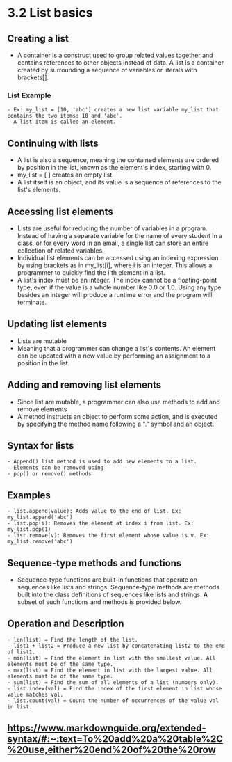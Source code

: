 # 3.2 List basics

## Creating a list

- A container is a construct used to group related values together and contains references to other objects instead of data. A list is a container created by surrounding a sequence of variables or literals with brackets[].

### List Example

    - Ex: my_list = [10, 'abc'] creates a new list variable my_list that contains the two items: 10 and 'abc'. 
    - A list item is called an element.

## Continuing with lists

- A list is also a sequence, meaning the contained elements are ordered by position in the list, known as the element's index, starting with 0.
- my_list = [ ] creates an empty list.
- A list itself is an object, and its value is a sequence of references to the list's elements.

## Accessing list elements

- Lists are useful for reducing the number of variables in a program. Instead of having a separate variable for the name of every student in a class, or for every word in an email, a single list can store an entire collection of related variables.
- Individual list elements can be accessed using an indexing expression by using brackets as in my_list[i], where i is an integer. This allows a programmer to quickly find the i'th element in a list.
- A list's index must be an integer. The index cannot be a floating-point type, even if the value is a whole number like 0.0 or 1.0. Using any type besides an integer will produce a runtime error and the program will terminate.

## Updating list elements

- Lists are mutable
- Meaning that a programmer can change a list's contents. An element can be updated with a new value by performing an assignment to a position in the list.

## Adding and removing list elements

- Since list are mutable, a programmer can also use methods to add and remove elements
- A method instructs an object to perform some action, and is executed by specifying the method name following a "." symbol and an object.

## Syntax for lists

    - Append() list method is used to add new elements to a list.
    - Elements can be removed using
    - pop() or remove() methods

## Examples

    - list.append(value): Adds value to the end of list. Ex: my_list.append('abc')
    - list.pop(i): Removes the element at index i from list. Ex: my_list.pop(1)
    - list.remove(v): Removes the first element whose value is v. Ex: my_list.remove('abc')

## Sequence-type methods and functions

- Sequence-type functions are built-in functions that operate on sequences like lists and strings. Sequence-type methods are methods built into the class definitions of sequences like lists and strings. A subset of such functions and methods is provided below.

## Operation and Description

    - len(list) = Find the length of the list.
    - list1 + list2 = Produce a new list by concatenating list2 to the end of list1.
    - min(list) = Find the element in list with the smallest value. All elements must be of the same type.
    - max(list) = Find the element in list with the largest value. All elements must be of the same type.
    - sum(list) = Find the sum of all elements of a list (numbers only).
    - list.index(val) = Find the index of the first element in list whose value matches val.
    - list.count(val) = Count the number of occurrences of the value val in list.

## <https://www.markdownguide.org/extended-syntax/#:~:text=To%20add%20a%20table%2C%20use,either%20end%20of%20the%20row>
